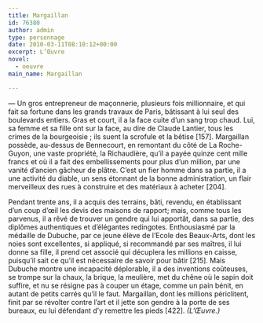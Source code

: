 ```yaml
---
title: Margaillan
id: 76380
author: admin
type: personnage
date: 2010-03-11T08:10:12+00:00
excerpt: L’Œuvre
novel:
  - oeuvre
main_name: Margaillan

---
```

— Un gros entrepreneur de maçonnerie, plusieurs fois millionnaire, et qui fait sa fortune dans les grands travaux de Paris, bâtissant à lui seul des boulevards entiers. Gras et court, il a la face cuite d’un sang trop chaud. Lui, sa femme et sa fille ont sur la face, au dire de Claude Lantier, tous les crimes de la bourgeoisie ; ils suent la scrofule et la bêtise [157]. Margaillan possède, au-dessus de Bennecourt, en remontant du côté de La Roche-Guyon, une vaste propriété, la Richaudière, qu’il a payée quinze cent mille francs et où il a fait des embellissements pour plus d’un million, par une vanité d’ancien gâcheur de plâtre. C’est un fier homme dans sa partie, il a une activité du diable, un sens étonnant de la bonne administration, un flair merveilleux des rues à construire et des matériaux à acheter [204].

Pendant trente ans, il a acquis des terrains, bâti, revendu, en établissant d’un coup d’œil les devis des maisons de rapport; mais, comme tous les parvenus, il a rêvé de trouver un gendre qui lui apportât, dans sa partie, des diplômes authentiques et d’élégantes redingotes. Enthousiasmé par la médaille de Dubuche, par ce jeune élève de l’Ecole des Beaux-Arts, dont les noies sont excellentes, si appliqué, si recommandé par ses maîtres, il lui donne sa fille, il prend cet associé qui décuplera les millions en caisse, puisqu’il sait ce qu’il est nécessaire de savoir pour bâtir [215]. Mais Dubuche montre une incapacité déplorable, il a des inventions coûteuses, se trompe sur la chaux, la brique, la meulière, met du chêne où le sapin doit suffire, et nu se résigne pas à couper un étage, comme un pain bénit, en autant de petits carrés qu’il le faut. Margaillan, dont les millions périclitent, finit par se révolter contre l’art et il jette son gendre à la porte de ses bureaux, eu lui défendant d’y remettre les pieds [422]. _(L’Œuvre.)_